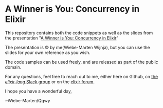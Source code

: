 # A Winner is You: Concurrency in Elixir

This repository contains both the code snippets as well as the slides from the presentation "[A Winner is You: Concurrency in Elixir](https://www.youtube.com/watch?v=G9ZUe_Vf_bE)"

The presentation is © by me(Wiebe-Marten Wijnja), but you can use the slides for your own reference as you wish.

The code samples can be used freely, and are released as part of the public domain.

For any questions, feel free to reach out to me, either here on Github, on [the _elixir-lang_ Slack group](https://elixir-slackin.herokuapp.com/) or on the [elixir forum](https://elixirforum.com).

I hope you have a wonderful day,

~Wiebe-Marten/Qqwy